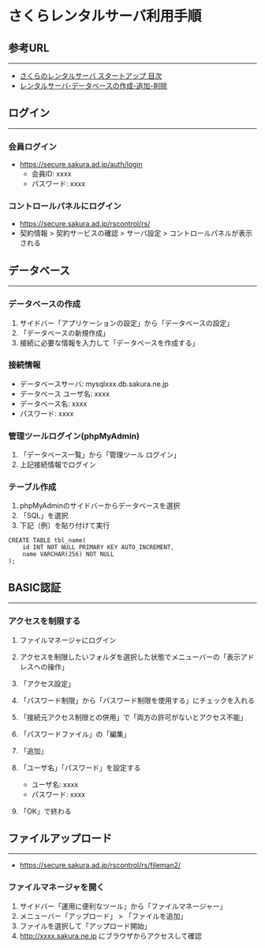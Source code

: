さくらレンタルサーバ利用手順
===

## 参考URL
----------------------------------------

* <a href="https://help.sakura.ad.jp/hc/ja/articles/206106542" target="_blank">さくらのレンタルサーバ スタートアップ 目次</a>
* <a href="https://help.sakura.ad.jp/hc/ja/articles/206053952" target="_blank">レンタルサーバ-データベースの作成-追加-削除</a>



## ログイン
----------------------------------------

### 会員ログイン

* <a href="https://secure.sakura.ad.jp/auth/login" target="_blank">https://secure.sakura.ad.jp/auth/login</a>
	- 会員ID: xxxx
	- パスワード: xxxx

### コントロールパネルにログイン

* <a href="https://secure.sakura.ad.jp/rscontrol/rs/" target="_blank">https://secure.sakura.ad.jp/rscontrol/rs/</a>
* 契約情報 > 契約サービスの確認 > サーバ設定 > コントロールパネルが表示される



## データベース
----------------------------------------

### データベースの作成

1. サイドバー「アプリケーションの設定」から「データベースの設定」
2. 「データベースの新規作成」
3. 接続に必要な情報を入力して「データベースを作成する」

### 接続情報

* データベースサーバ: mysqlxxx.db.sakura.ne.jp
* データベース ユーザ名: xxxx
* データベース名: xxxx
* パスワード: xxxx

### 管理ツールログイン(phpMyAdmin)

1. 「データベース一覧」から「管理ツール ログイン」
2. 上記接続情報でログイン

### テーブル作成

1. phpMyAdminのサイドバーからデータベースを選択
2. 「SQL」を選択
3. 下記（例）を貼り付けて実行

```
CREATE TABLE tbl_name(
	id INT NOT NULL PRIMARY KEY AUTO_INCREMENT,
	name VARCHAR(256) NOT NULL
);
```


## BASIC認証
----------------------------------------

### アクセスを制限する

1. ファイルマネージャにログイン
2. アクセスを制限したいフォルダを選択した状態でメニューバーの「表示アドレスへの操作」
3. 「アクセス設定」
4. 「パスワード制限」から「パスワード制限を使用する」にチェックを入れる
5. 「接続元アクセス制限との併用」で「両方の許可がないとアクセス不能」
6. 「パスワードファイル」の「編集」
7. 「追加」
8. 「ユーザ名」「パスワード」を設定する
	- ユーザ名: xxxx
	- パスワード: xxxx

9. 「OK」で終わる



## ファイルアップロード
----------------------------------------

* <a href="https://secure.sakura.ad.jp/rscontrol/rs/fileman2/" target="_blank">https://secure.sakura.ad.jp/rscontrol/rs/fileman2/</a>

### ファイルマネージャを開く

1. サイドバー「運用に便利なツール」から「ファイルマネージャー」
2. メニューバー「アップロード」 > 「ファイルを追加」
3. ファイルを選択して「アップロード開始」
4. http://xxxx.sakura.ne.jp にブラウザからアクセスして確認

